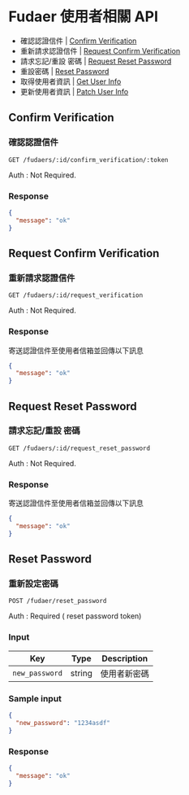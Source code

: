 # Fudaer 使用者相關 API

- 確認認證信件 | [Confirm Verification](#confirm-verification)
- 重新請求認證信件 | [Request Confirm Verification](#request-confirm-verification)
- 請求忘記/重設 密碼 | [Request Reset Password](#request-reset-password)
- 重設密碼 | [Reset Password](#reset-password)
- 取得使用者資訊 | [Get User Info](#get-user-info)
- 更新使用者資訊 | [Patch User Info](#patch-user-info)

## Confirm Verification

### 確認認證信件

```
GET /fudaers/:id/confirm_verification/:token
```

Auth : Not Required.

### Response

```json
{
  "message": "ok"
}
```

## Request Confirm Verification

### 重新請求認證信件

```
GET /fudaers/:id/request_verification
```

Auth : Not Required.

### Response

寄送認證信件至使用者信箱並回傳以下訊息

```json
{
  "message": "ok"
}
```

## Request Reset Password

### 請求忘記/重設 密碼

```
GET /fudaers/:id/request_reset_password
```

Auth : Not Required.

### Response

寄送認證信件至使用者信箱並回傳以下訊息

```json
{
  "message": "ok"
}
```

## Reset Password

### 重新設定密碼

```
POST /fudaer/reset_password
```

Auth : Required ( reset password token)


### Input

| Key | Type | Description |
| --- | --- | --- |
| `new_password` | string | 使用者新密碼 |

### Sample input

```json
{
  "new_password": "1234asdf"
}
```

### Response

```json
{
  "message": "ok"
}
```

